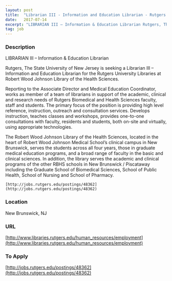 ```yaml
---
layout: post
title:  "Librarian III - Information and Education Librarian - Rutgers University Libraries"
date:   2017-07-14
excerpt: "LIBRARIAN III – Information & Education Librarian Rutgers, The State University of New Jersey is seeking a Librarian III – Information and Education Librarian for the Rutgers University Libraries at Robert Wood Johnson Library of the Health Sciences. Reporting to the Associate Director and Medical Education Coordinator, works as member..."
tag: job
---
```


### Description   

LIBRARIAN III – Information & Education Librarian


Rutgers, The State University of New Jersey is seeking a Librarian III – Information and Education Librarian for the Rutgers University Libraries at Robert Wood Johnson Library of the Health Sciences.
 
Reporting to the Associate Director and Medical Education Coordinator, works as member of a team of librarians in support of the academic, clinical and research needs of Rutgers Biomedical and Health Sciences faculty, staff and students. The primary focus of the position is providing high level reference, instruction, outreach and consultation services. Develops instruction, teaches classes and workshops, provides one-to-one consultations with faculty, residents and students, both on-site and virtually, using appropriate technologies.
 
The Robert Wood Johnson Library of the Health Sciences, located in the heart of Robert Wood Johnson Medical School’s clinical campus in New Brunswick, serves the students across all four years, those in graduate medical education programs, and a broad range of faculty in the basic and clinical sciences. In addition, the library serves the academic and clinical programs of the other RBHS schools in New Brunswick / Piscataway including the Graduate School of Biomedical Sciences, School of Public Health, School of Nursing and School of Pharmacy.

	[http://jobs.rutgers.edu/postings/48362](http://jobs.rutgers.edu/postings/48362)











### Location   

New Brunswick, NJ


### URL   

[http://www.libraries.rutgers.edu/human_resources/employment](http://www.libraries.rutgers.edu/human_resources/employment)

### To Apply   

[http://jobs.rutgers.edu/postings/48362](http://jobs.rutgers.edu/postings/48362)







